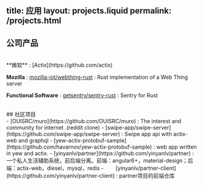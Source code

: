 title:   应用
layout: projects.liquid
permalink: /projects.html
---
<section >
<div >

## 公司产品

<br>
**微软** : [Actix](https://github.com/actix)

**Mozilla** : [mozilla-iot/webthing-rust](https://github.com/mozilla-iot/webthing-rust) : Rust implementation of a Web Thing server

<!-- &emsp;&emsp;&emsp;&emsp;[mozilla-iot/webthing-rust](https://github.com/mozilla-iot/webthing-rust) : Rust implementation of a Web Thing server -->

**Functional Software** : [getsentry/sentry-rust](https://github.com/getsentry/sentry-rust) : Sentry for Rust

<br>
## 社区项目

<br>
- [OUISRC/muro](https://github.com/OUISRC/muro) : The interest and community for internet .(reddit clone)
- [swipe-app/swipe-server](https://github.com/swipe-app/swipe-server) : Swipe app api with actix-web and graphql
- [yew-actix-protobuf-sample](https://github.com/havarnov/yew-actix-protobuf-sample) : web app written in yew and actix.
- [yinyanlv/partner](https://github.com/yinyanlv/partner) : 一个私人生活辅助系统，前后端分离。前端：angular6+，material-design；后端：actix-web，diesel，mysql，redis
  - &emsp;&emsp;[yinyanlv/partner-client](https://github.com/yinyanlv/partner-client) : partner项目的前端仓库


</div>
</section>